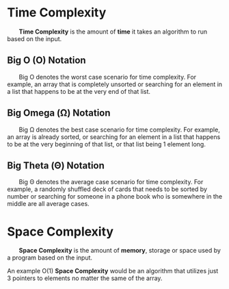 # Time Complexity
&nbsp;&nbsp;&nbsp;&nbsp;&nbsp;&nbsp; **Time Complexity** is the amount of **time** it takes an algorithm to run based on the input. 

## Big O (O) Notation
&nbsp;&nbsp;&nbsp;&nbsp;&nbsp;&nbsp; Big O denotes the worst case scenario for time complexity. For example, an array that is completely unsorted or searching for an element in a list that happens to be at the very end of that list.
## Big Omega (Ω) Notation
&nbsp;&nbsp;&nbsp;&nbsp;&nbsp;&nbsp; Big Ω denotes the best case scenario for time complexity. For example, an array is already sorted, or searching for an element in a list that happens to be at the very beginning of that list, or that list being 1 element long.
## Big Theta (Θ) Notation
&nbsp;&nbsp;&nbsp;&nbsp;&nbsp;&nbsp; Big Θ denotes the average case scenario for time complexity. For example, a randomly shuffled deck of cards that needs to be sorted by number or searching for someone in a phone book who is somewhere in the middle are all average cases.

# Space Complexity

&nbsp;&nbsp;&nbsp;&nbsp;&nbsp;&nbsp; **Space Complexity** is the amount of **memory**, storage or space used by a program based on the input.

An example O(1) **Space Complexity** would be an algorithm that utilizes just 3 pointers to elements no matter the same of the array.